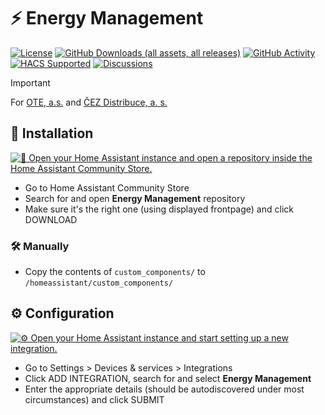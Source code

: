 # ⚡ Energy Management

[![License](https://img.shields.io/github/license/davidrapan/ha-energy)](https://github.com/davidrapan/ha-energy/blob/main/license)
[![GitHub Downloads (all assets, all releases)](https://img.shields.io/github/downloads/davidrapan/ha-energy/total)](https://github.com/davidrapan/ha-energy/releases)
[![GitHub Activity](https://img.shields.io/github/commit-activity/y/davidrapan/ha-energy?label=commits)](https://github.com/davidrapan/ha-energy/commits/main)
[![HACS Supported](https://img.shields.io/badge/HACS-Supported-03a9f4)](https://github.com/custom-components/hacs)
[![Discussions](https://img.shields.io/badge/discussions-orange)](https://github.com/davidrapan/ha-energy/discussions)

> [!IMPORTANT]  
> For [OTE, a.s.](https://www.ote-cr.cz/en/) and [ČEZ Distribuce, a. s.](https://www.cezdistribuce.cz/)

## 🔌 Installation

[![🔌 Open your Home Assistant instance and open a repository inside the Home Assistant Community Store.](https://my.home-assistant.io/badges/hacs_repository.svg)](https://my.home-assistant.io/redirect/hacs_repository/?owner=davidrapan&repository=ha-energy&category=integration)

- Go to Home Assistant Community Store
- Search for and open **Energy Management** repository
- Make sure it's the right one (using displayed frontpage) and click DOWNLOAD

### 🛠 Manually
- Copy the contents of `custom_components/` to `/homeassistant/custom_components/`

## ⚙️ Configuration

[![⚙️ Open your Home Assistant instance and start setting up a new integration.](https://my.home-assistant.io/badges/config_flow_start.svg)](https://my.home-assistant.io/redirect/config_flow_start/?domain=energy_management)

- Go to Settings > Devices & services > Integrations
- Click ADD INTEGRATION, search for and select **Energy Management**
- Enter the appropriate details (should be autodiscovered under most circumstances) and click SUBMIT
